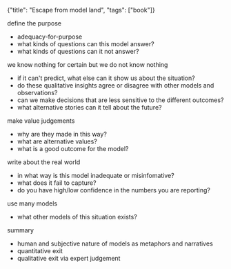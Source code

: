 {"title": "Escape from model land", "tags": ["book"]}

define the purpose
* adequacy-for-purpose
* what kinds of questions can this model answer?
* what kinds of questions can it not answer?

we know nothing for certain but we do not know nothing
* if it can't predict, what else can it show us about the situation?
* do these qualitative insights agree or disagree with other models and observations?
* can we make decisions that are less sensitive to the different outcomes?
* what alternative stories can it tell about the future?

make value judgements
* why are they made in this way?
* what are alternative values?
* what is a good outcome for the model?

write about the real world
* in what way is this model inadequate or misinfomative?
* what does it fail to capture?
* do you have high/low confidence in the numbers you are reporting?

use many models
* what other models of this situation exists?

summary
* human and subjective nature of models as metaphors and narratives
* quantitative exit
* qualitative exit via expert judgement

